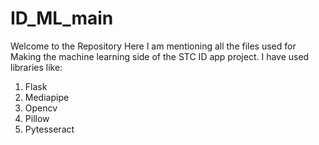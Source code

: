 # ID_ML_main
Welcome to the Repository
Here I am mentioning all the files used for Making the machine learning side of the STC ID app project.
I have used libraries like:
1. Flask
2. Mediapipe
3. Opencv
4. Pillow
5. Pytesseract

